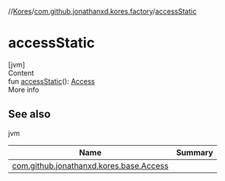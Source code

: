 //[Kores](../index.md)/[com.github.jonathanxd.kores.factory](index.md)/[accessStatic](access-static.md)



# accessStatic  
[jvm]  
Content  
fun [accessStatic](access-static.md)(): [Access](../com.github.jonathanxd.kores.base/-access/index.md)  
More info  


## See also  
  
jvm  
  
|  Name|  Summary| 
|---|---|
| <a name="com.github.jonathanxd.kores.factory//accessStatic/#/PointingToDeclaration/"></a>[com.github.jonathanxd.kores.base.Access](../com.github.jonathanxd.kores.base/-access/index.md)| <a name="com.github.jonathanxd.kores.factory//accessStatic/#/PointingToDeclaration/"></a>
  
  



